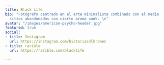 ```yaml
---
title: Black Life
bio: "Fotógrafo centrado en el arte minimalista combinado con el medio rural y los
  sitios abandonados con cierto aroma punk. \n"
avatar: "/images/american-psycho-header.jpg"
featured: true
social:
- title: Instagram
  url: https://instagram.com/historiasdlkronen
- title: rarible
  url: https://rarible.com/blacklife

---
```

